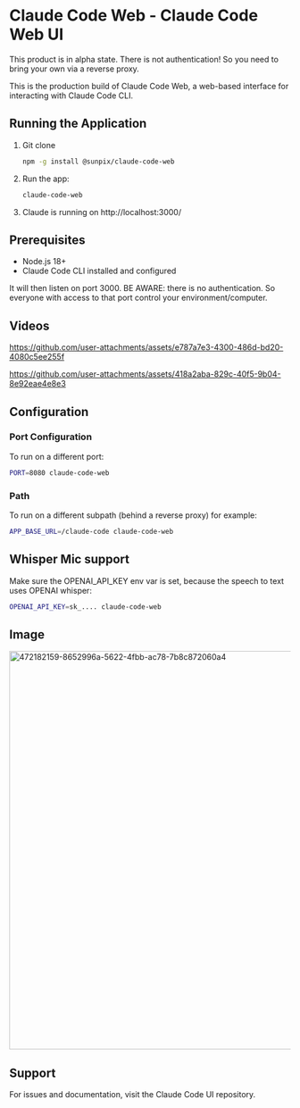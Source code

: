 # Claude Code Web - Claude Code Web UI

This product is in alpha state. There is not authentication! So you need to bring your own via a reverse proxy.

This is the production build of Claude Code Web, a web-based interface for interacting with Claude Code CLI.

## Running the Application

1. Git clone
   ```bash
   npm -g install @sunpix/claude-code-web
   ```

2. Run the app:
   ```bash
   claude-code-web
   ```
3. Claude is running on http://localhost:3000/

## Prerequisites
- Node.js 18+ 
- Claude Code CLI installed and configured

It will then listen on port 3000. BE AWARE: there is no authentication. So everyone with access to that port control your environment/computer.

## Videos
https://github.com/user-attachments/assets/e787a7e3-4300-486d-bd20-4080c5ee255f

https://github.com/user-attachments/assets/418a2aba-829c-40f5-9b04-8e92eae4e8e3


## Configuration

### Port Configuration

To run on a different port:
```bash
PORT=8080 claude-code-web
```

### Path
To run on a different subpath (behind a reverse proxy) for example:
```bash
APP_BASE_URL=/claude-code claude-code-web
```

## Whisper Mic support
Make sure the OPENAI_API_KEY env var is set, because the speech to text uses OPENAI whisper:
```bash
OPENAI_API_KEY=sk_.... claude-code-web
```

## Image
<img width="887" height="714" alt="472182159-8652996a-5622-4fbb-ac78-7b8c872060a4" src="https://github.com/user-attachments/assets/48cfdd4d-6a85-499f-b745-c88e34a262f4" />

## Support
For issues and documentation, visit the Claude Code UI repository.

